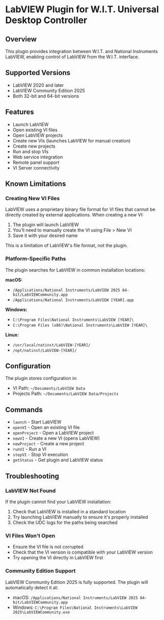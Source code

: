 # LabVIEW Plugin for W.I.T. Universal Desktop Controller

## Overview
This plugin provides integration between W.I.T. and National Instruments LabVIEW, enabling control of LabVIEW from the W.I.T. interface.

## Supported Versions
- LabVIEW 2020 and later
- LabVIEW Community Edition 2025
- Both 32-bit and 64-bit versions

## Features
- Launch LabVIEW
- Open existing VI files
- Open LabVIEW projects
- Create new VIs (launches LabVIEW for manual creation)
- Create new projects
- Run and stop VIs
- Web service integration
- Remote panel support
- VI Server connectivity

## Known Limitations

### Creating New VI Files
LabVIEW uses a proprietary binary file format for VI files that cannot be directly created by external applications. When creating a new VI:

1. The plugin will launch LabVIEW
2. You'll need to manually create the VI using File > New VI
3. Save it with your desired name

This is a limitation of LabVIEW's file format, not the plugin.

### Platform-Specific Paths
The plugin searches for LabVIEW in common installation locations:

**macOS:**
- `/Applications/National Instruments/LabVIEW 2025 64-bit/LabVIEWCommunity.app`
- `/Applications/National Instruments/LabVIEW [YEAR].app`

**Windows:**
- `C:\Program Files\National Instruments\LabVIEW [YEAR]\`
- `C:\Program Files (x86)\National Instruments\LabVIEW [YEAR]\`

**Linux:**
- `/usr/local/natinst/LabVIEW-[YEAR]/`
- `/opt/natinst/LabVIEW-[YEAR]/`

## Configuration
The plugin stores configuration in:
- VI Path: `~/Documents/LabVIEW Data`
- Projects Path: `~/Documents/LabVIEW Data/Projects`

## Commands
- `launch` - Start LabVIEW
- `openVI` - Open an existing VI file
- `openProject` - Open a LabVIEW project
- `newVI` - Create a new VI (opens LabVIEW)
- `newProject` - Create a new project
- `runVI` - Run a VI
- `stopVI` - Stop VI execution
- `getStatus` - Get plugin and LabVIEW status

## Troubleshooting

### LabVIEW Not Found
If the plugin cannot find your LabVIEW installation:
1. Check that LabVIEW is installed in a standard location
2. Try launching LabVIEW manually to ensure it's properly installed
3. Check the UDC logs for the paths being searched

### VI Files Won't Open
- Ensure the VI file is not corrupted
- Check that the VI version is compatible with your LabVIEW version
- Try opening the VI directly in LabVIEW first

### Community Edition Support
LabVIEW Community Edition 2025 is fully supported. The plugin will automatically detect it at:
- macOS: `/Applications/National Instruments/LabVIEW 2025 64-bit/LabVIEWCommunity.app`
- Windows: `C:\Program Files\National Instruments\LabVIEW 2025\LabVIEWCommunity.exe`